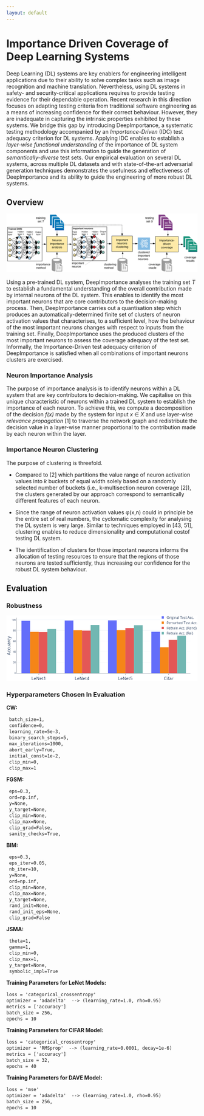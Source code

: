 ```yaml
---
layout: default
---
```



# Importance Driven Coverage of Deep Learning Systems
Deep Learning (DL) systems are key enablers for engineering intelligent applications due to their ability to solve complex tasks such as image recognition and machine translation.
Nevertheless, using DL systems in safety- and security-critical applications requires to provide testing evidence for their dependable operation.
Recent research in this direction focuses on adapting testing criteria from traditional software engineering as a means of increasing confidence for their correct behaviour.
However, they are inadequate in capturing the intrinsic properties exhibited by these systems. We bridge this gap by introducing DeepImportance, a systematic testing methodology accompanied by an _Importance-Driven_ (IDC) test adequacy criterion for DL systems.
Applying IDC enables to establish a _layer-wise functional understanding_ of the importance of DL system components  and use this information to guide the generation of _semantically-diverse_ test sets.
Our empirical evaluation on several DL systems, across multiple DL datasets and with state-of-the-art adversarial generation techniques demonstrates the usefulness and effectiveness of DeepImportance and its ability to guide the engineering of more robust DL systems.


## Overview
![over](./assets/images/overview.png)

Using a pre-trained DL system, DeepImportance analyses the training set
_T_ to establish a fundamental understanding of the overall contribution made by internal neurons of the DL system. This enables to identify the most important neurons that are core contributors to the decision-making process. Then, DeepImportance carries out a quantisation step which produces an
automatically-determined finite set of clusters of neuron activation values that characterises, to a sufficient level, how the behaviour of the most
important neurons changes with respect to inputs from the training set. Finally, DeepImportance uses the produced clusters of the most important neurons to assess the coverage adequacy of the test set. Informally, the
Importance-Driven test adequacy criterion of DeepImportance is satisfied when all combinations of important neurons clusters are exercised.

### Neuron Importance Analysis
The purpose of importance analysis is to identify neurons within a DL system that are key contributors to decision-making. We capitalise on this unique characteristic of neurons within a trained DL system to establish the importance of each neuron. To achieve this, we compute a decomposition of the decision _f(x)_ made by the system for input _x_ ∈ _X_ and use layer-wise _relevance propagation_ [1] to traverse the network graph and redistribute the
decision value in a layer-wise manner proportional to the contribution made by each neuron within the layer.

### Importance Neuron Clustering
The purpose of clustering is threefold.
* Compared to [2]  which partitions the value range of neuron activation values into _k_ buckets of equal width solely based on a randomly selected number of buckets (i.e., k-multisection neuron coverage [2]), the clusters generated by our approach correspond to semantically different features of each neuron.

* Since the range of neuron activation values φ(x,n) could in principle be the entire set of real numbers, the cyclomatic complexity for analysing the DL system is very large. Similar to techniques employed in [43, 51], clustering enables to reduce dimensionality and computational costof testing DL system.

* The identification of clusters for those important neurons informs the allocation of testing resources to ensure that the regions of those neurons are tested sufficiently, thus increasing our confidence for the robust DL system behaviour.


## Evaluation

### Robustness
![robust](./assets/images/robustness.png)

### Hyperparameters Chosen In Evaluation
**CW:**
```
 batch_size=1,
 confidence=0,
 learning_rate=5e-3,
 binary_search_steps=5,
 max_iterations=1000,
 abort_early=True,
 initial_const=1e-2,
 clip_min=0,
 clip_max=1
```

**FGSM:**
```
 eps=0.3,
 ord=np.inf,
 y=None,
 y_target=None,
 clip_min=None,
 clip_max=None,
 clip_grad=False,
 sanity_checks=True,
```

**BIM:**
```
 eps=0.3,
 eps_iter=0.05,
 nb_iter=10,
 y=None,
 ord=np.inf,
 clip_min=None,
 clip_max=None,
 y_target=None,
 rand_init=None,
 rand_init_eps=None,
 clip_grad=False
```

**JSMA:**
```
 theta=1,
 gamma=1,
 clip_min=0,
 clip_max=1,
 y_target=None,
 symbolic_impl=True
```

**Training Parameters for LeNet Models:**
```
loss = 'categorical_crossentropy'
optimizer = 'adadelta'  --> (learning_rate=1.0, rho=0.95)
metrics = ['accuracy']
batch_size = 256,
epochs = 10
```

**Training Parameters for CIFAR Model:**
```
loss = 'categorical_crossentropy'
optimizer = 'RMSprop'  --> (learning_rate=0.0001, decay=1e-6)
metrics = ['accuracy']
batch_size = 32,
epochs = 40
```

**Training Parameters for DAVE Model:**
```
loss = 'mse'
optimizer = 'adadelta'  --> (learning_rate=1.0, rho=0.95)
batch_size = 256,
epochs = 10
```
